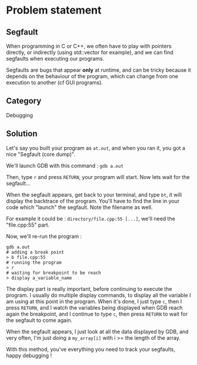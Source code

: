 # Problem statement

## Segfault

When programming in C or C++, we often have to play with pointers directly, or indirectly (using std::vector for example), and we can find segfaults when executing our programs.

Segfaults are bugs that appear **only** at runtime, and can be tricky because it depends on the behaviour of the program, which can change from one execution to another (cf GUI programs).

## Category

Debugging

## Solution

Let's say you built your program as `at.out`, and when you ran it, you got a nice "Segfault (core dump)".

We'll launch GDB with this command : `gdb a.out`

Then, type `r` and press `RETURN`, your program will start. Now lets wait for the segfault...

When the segfault appears, get back to your terminal, and type `bt`, it will display the backtrace of the program. You'll have to find the line in your code which "launch" the segfault. Note the filename as well.

For example it could be : `directory/file.cpp:55 [...]`, we'll need the "file.cpp:55" part.

Now, we'll re-run the program :

```shell
gdb a.out
# adding a break point
> b file.cpp:55
# running the program
> r
# waiting for breakpoint to be reach
> display a_variable_name
```

The display part is really important, before continuing to execute the program. I usually do multiple display commands, to display all the variable I am using at this point in the program. When it's done, I just type `c`, then I press `RETURN`, and I watch the variables being displayed when GDB reach again the breakpoint, and I continue to type `c`, then press `RETURN` to wait for the segfault to come again.

When the segfault appears, I just look at all the data displayed by GDB, and very often, I'm just doing a `my_array[i]` with i >= the length of the array.

With this method, you've everything you need to track your segfaults, happy debugging !
